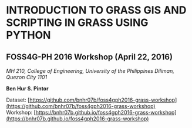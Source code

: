 # INTRODUCTION TO GRASS GIS AND SCRIPTING IN GRASS USING PYTHON  
## FOSS4G-PH 2016 Workshop (April 22, 2016)  
_MH 210, College of Engineering, University of the Philippines Diliman, Quezon City 1101_   

__Ben Hur S. Pintor__  

Dataset: [https://github.com/bnhr07b/foss4gph2016-grass-workshop](https://github.com/bnhr07b/foss4gph2016-grass-workshop)  
Workshop: [https://bnhr07b.github.io/foss4gph2016-grass-workshop](https://bnhr07b.github.io/foss4gph2016-grass-workshop)
